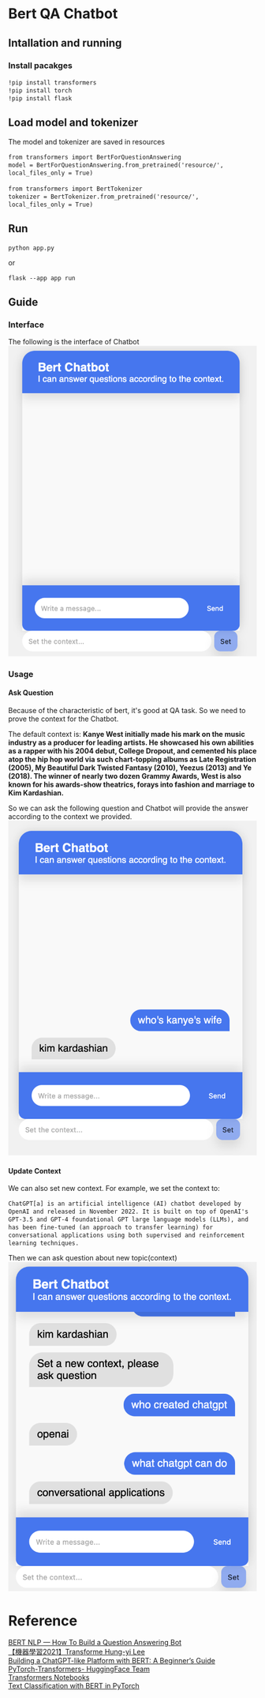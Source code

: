 # Bert QA Chatbot

## Intallation and running
### Install pacakges
```
!pip install transformers
!pip install torch
!pip install flask
````
## Load model and tokenizer
The model and tokenizer are saved in resources
```angular2html
from transformers import BertForQuestionAnswering
model = BertForQuestionAnswering.from_pretrained('resource/', local_files_only = True)

from transformers import BertTokenizer
tokenizer = BertTokenizer.from_pretrained('resource/', local_files_only = True)
```
## Run
```angular2html
python app.py 
```
or
```angular2html
flask --app app run
```
## Guide
### Interface
The following is the interface of Chatbot
![](pic/ui.png)

### Usage
#### Ask Question
Because of the characteristic of bert, it's good at QA task. So we need to prove the context for the Chatbot.

The default context is:
**Kanye West initially made his mark on the music industry as a producer for leading artists. He showcased his own abilities as a rapper with his 2004 debut, College Dropout, and cemented his place atop the hip hop world via such chart-topping albums as Late Registration (2005), My Beautiful Dark Twisted Fantasy (2010), Yeezus (2013) and Ye (2018). The winner of nearly two dozen Grammy Awards, West is also known for his awards-show theatrics, forays into fashion and marriage to Kim Kardashian.**

So we can ask the following question and Chatbot will provide the answer according to the context we provided.
![](pic/q1.png)

#### Update Context
We can also set new context. For example, we set the context to:
```angular2html
ChatGPT[a] is an artificial intelligence (AI) chatbot developed by OpenAI and released in November 2022. It is built on top of OpenAI's GPT-3.5 and GPT-4 foundational GPT large language models (LLMs), and has been fine-tuned (an approach to transfer learning) for conversational applications using both supervised and reinforcement learning techniques.
```

Then we can ask question about new topic(context)
![](pic/q2.png)



# Reference
[BERT NLP — How To Build a Question Answering Bot](https://towardsdatascience.com/bert-nlp-how-to-build-a-question-answering-bot-98b1d1594d7b) <br/>
[【機器學習2021】Transforme Hung-yi Lee ](https://www.youtube.com/watch?v=n9TlOhRjYoc) <br/>
[Building a ChatGPT-like Platform with BERT: A Beginner’s Guide](https://promactinfo.com/blogs/building-a-chatgpt-like-platform-with-bert-a-beginners-guide/) <br/>
[PyTorch-Transformers- HuggingFace Team](https://colab.research.google.com/github/pytorch/pytorch.github.io/blob/master/assets/hub/huggingface_pytorch-transformers.ipynb) <br/>
[Transformers Notebooks](https://huggingface.co/transformers/v3.2.0/notebooks.html#community-notebooks) <br/>
[Text Classification with BERT in PyTorch](https://towardsdatascience.com/text-classification-with-bert-in-pytorch-887965e5820f#:~:text=BERT%20model%20expects%20a%20sequence,which%20stands%20for%20classification%20token.)